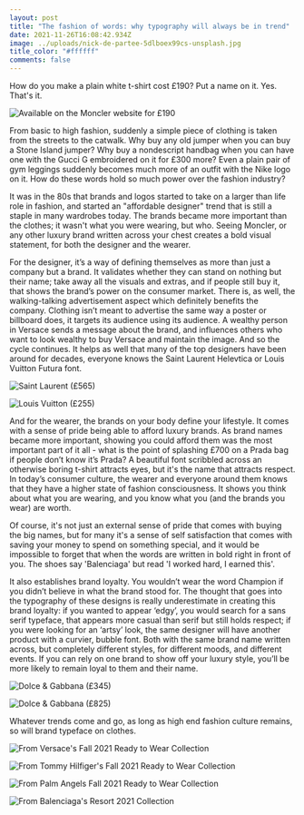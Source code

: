 ```yaml
---
layout: post
title: "The fashion of words: why typography will always be in trend"
date: 2021-11-26T16:08:42.934Z
image: ../uploads/nick-de-partee-5dlboex99cs-unsplash.jpg
title_color: "#ffffff"
comments: false
---
```

How do you make a plain white t-shirt cost £190? Put a name on it. Yes. That's it.

![](../uploads/moncler.jpg "Available on the Moncler website for £190")

From basic to high fashion, suddenly a simple piece of clothing is taken from the streets to the catwalk. Why buy any old jumper when you can buy a Stone Island jumper? Why buy a nondescript handbag when you can have one with the Gucci G embroidered on it for £300 more? Even a plain pair of gym leggings suddenly becomes much more of an outfit with the Nike logo on it. How do these words hold so much power over the fashion industry? 

It was in the 80s that brands and logos started to take on a larger than life role in fashion, and started an "affordable designer" trend that is still a staple in many wardrobes today. The brands became more important than the clothes; it wasn't what you were wearing, but who. Seeing Moncler, or any other luxury brand written across your chest creates a bold visual statement, for both the designer and the wearer.

For the designer, it’s a way of defining themselves as more than just a company but a brand. It validates whether they can stand on nothing but their name; take away all the visuals and extras, and if people still buy it, that shows the brand’s power on the consumer market. There is, as well, the walking-talking advertisement aspect which definitely benefits the company. Clothing isn’t meant to advertise the same way a poster or billboard does, it targets its audience using its audience. A wealthy person in Versace sends a message about the brand, and influences others who want to look wealthy to buy Versace and maintain the image. And so the cycle continues. It helps as well that many of the top designers have been around for decades, everyone knows the Saint Laurent Helevtica or Louis Vuitton Futura font.

![Saint Laurent (£565)](../uploads/ysl-565.jpg)

![Louis Vuitton (£255)](../uploads/screenshot-22-.png)

And for the wearer, the brands on your body define your lifestyle. It comes with a sense of pride being able to afford luxury brands. As brand names became more important, showing you could afford them was the most important part of it all - what is the point of splashing £700 on a Prada bag if people don’t know it’s Prada? A beautiful font scribbled across an otherwise boring t-shirt attracts eyes, but it's the name that attracts respect. In today’s consumer culture, the wearer and everyone around them knows that they have a higher state of fashion consciousness. It shows you think about what you are wearing, and you know what you (and the brands you wear) are worth. 

Of course, it's not just an external sense of pride that comes with buying the big names, but for many it's a sense of self satisfaction that comes with saving your money to spend on something special, and it would be impossible to forget that when the words are written in bold right in front of you. The shoes say 'Balenciaga' but read 'I worked hard, I earned this'.

It also establishes brand loyalty. You wouldn’t wear the word Champion if you didn’t believe in what the brand stood for. The thought that goes into the typography of these designs is really underestimate in creating this brand loyalty: if you wanted to appear ‘edgy’, you would search for a sans serif typeface, that appears more casual than serif but still holds respect; if you were looking for an ‘artsy’ look, the same designer will have another product with a curvier, bubble font. Both with the same brand name written across, but completely different styles, for different moods, and different events. If you can rely on one brand to show off your luxury style, you’ll be more likely to remain loyal to them and their name.

![Dolce & Gabbana (£345)](../uploads/screenshot-23-.png)

![Dolce & Gabbana (£825)](../uploads/screenshot-24-.png)

Whatever trends come and go, as long as high end fashion culture remains, so will brand typeface on clothes.

![From Versace's Fall 2021 Ready to Wear Collection](../uploads/versace.jpg)

![From Tommy Hilfiger's Fall 2021 Ready to Wear Collection](../uploads/00003-tommy-hilfiger-detail-fall-2021-look-3c.jpg)

![From Palm Angels Fall 2021 Ready to Wear Collection](../uploads/00001-palm-angels-fall-2021-rtw-credit-brand.jpg)

![From Balenciaga's Resort 2021 Collection](../uploads/00035-balenciaga-resort-2021.jpg)